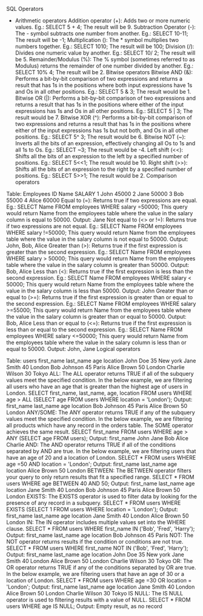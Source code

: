 SQL Operators

- Arithmetic operators
Addition operator (+): Adds two or more numeric values. Eg.: SELECT 5 + 4; The result will be 9.
Subtraction Operator (-): The - symbol subtracts one number from another. Eg.: SELECT 10-11; The result will be -1;
Multiplication (): The * symbol multiplies two numbers together. Eg.: SELECT 1010; The result will be 100;
Division (/): Divides one numeric value by another. Eg.: SELECT 10/ 2; The result will be 5.
Remainder/Modulus (%): The % symbol (sometimes referred to as Modulus) returns the remainder of one number divided by another. Eg.: SELECT 10% 4; The result will be 2.
Bitwise operators
Bitwise AND (&): Performs a bit-by-bit comparison of two expressions and returns a result that has 1s in the positions where both input expressions have 1s and Os in all other positions. Eg.: SELECT 5 & 3; The result would be 1.
Bitwise OR (|): Performs a bit-by-bit comparison of two expressions and returns a result that has 1s in the positions where either of the input expressions has 1s and Os in all other positions. Eg.: SELECT 5 | 3; The result would be 7.
Bitwise XOR (^): Performs a bit-by-bit comparison of two expressions and returns a result that has 1s in the positions where either of the input expressions has 1s but not both, and Os in all other positions. Eg.: SELECT 5^ 3; The result would be 6.
Bitwise NOT (~): Inverts all the bits of an expression, effectively changing all Os to 1s and all 1s to Os. Eg.: SELECT ~3; The result would be -4.
Left shift (<<): Shifts all the bits of an expression to the left by a specified number of positions. Eg.: SELECT 5<<1; The result would be 10.
Right shift (>>): Shifts all the bits of an expression to the right by a specified number of positions. Eg.: SELECT 5>>1; The result would be 2.
Comparison operators

Table: Employees
ID	Name	SALARY
1	John	45000
2	Jane	50000
3	Bob	55000
4	Alice	60000
Equal to (=): Returns true if two expressions are equal. Eg.: SELECT Name FROM employees WHERE salary =50000; This query would return Name from the employees table where the value in the salary column is equal to 50000. Output: Jane
Not equal to (<> or !=): Returns true if two expressions are not equal. Eg.: SELECT Name FROM employees WHERE salary !=50000; This query would return Name from the employees table where the value in the salary column is not equal to 50000. Output: John, Bob, Alice
Greater than (>): Returns true if the first expression is greater than the second expression. Eg.: SELECT Name FROM employees WHERE salary > 50000; This query would return Name from the employees table where the value in the salary column is greater than 50000. Output: Bob, Alice
Less than (<): Returns true if the first expression is less than the second expression. Eg.: SELECT Name FROM employees WHERE salary < 50000; This query would return Name from the employees table where the value in the salary column is less than 50000. Output: John
Greater than or equal to (>=): Returns true if the first expression is greater than or equal to the second expression. Eg.: SELECT Name FROM employees WHERE salary >=55000; This query would return Name from the employees table where the value in the salary column is greater than or equal to 50000. Output: Bob, Alice
Less than or equal to (<=): Returns true if the first expression is less than or equal to the second expression. Eg.: SELECT Name FROM employees WHERE salary <=50000; This query would return Name from the employees table where the value in the salary column is less than or equal to 50000. Output: John, Jane
Logical operators

Table: users
first_name	last_name	age	location
John	Doe	35	New york
Jane	Smith	40	London
Bob	Johnson	45	Paris
Alice	Brown	50	London
Charlie	Wilson	30	Tokyo
ALL: The ALL operator returns TRUE if all of the subquery values meet the specified condition. In the below example, we are filtering all users who have an age that is greater than the highest age of users in London. SELECT first_name, last_name, age, location FROM users WHERE age > ALL (SELECT age FROM users WHERE location = 'London'); Output:
first_name	last_name	age	location
Bob	Johnson	45	Paris
Alice	Brown	50	London
ANY/SOME: The ANY operator returns TRUE if any of the subquery values meet the specified condition. In the below example, we are filtering all products which have any record in the orders table. The SOME operator achieves the same result. SELECT first_name FROM users WHERE age > ANY (SELECT age FROM users); Output:
first_name
John
Jane
Bob
Alice
Charlie
AND: The AND operator returns TRUE if all of the conditions separated by AND are true. In the below example, we are filtering users that have an age of 20 and a location of London. SELECT * FROM users WHERE age =50 AND location = 'London'; Output:
first_name	last_name	age	location
Alice	Brown	50	London
BETWEEN: The BETWEEN operator filters your query to only return results that fit a specified range. SELECT * FROM users WHERE age BETWEEN 40 AND 50; Output:
first_name	last_name	age	location
Jane	Smith	40	London
Bob	Johnson	45	Paris
Alice	Brown	50	London
EXISTS: The EXISTS operator is used to filter data by looking for the presence of any record in a subquery. SELECT * FROM users WHERE EXISTS (SELECT 1 FROM users WHERE location = 'London'); Output:
first_name	last_name	age	location
Jane	Smith	40	London
Alice	Brown	50	London
IN: The IN operator includes multiple values set into the WHERE clause. SELECT * FROM users WHERE first_name IN ('Bob', 'Fred', 'Harry'); Output:
first_name	last_name	age	location
Bob	Johnson	45	Paris
NOT: The NOT operator returns results if the condition or conditions are not true. SELECT * FROM users WHERE first_name NOT IN ('Bob', 'Fred', 'Harry'); Output:
first_name	last_name	age	location
John	Doe	35	New york
Jane	Smith	40	London
Alice	Brown	50	London
Charlie	Wilson	30	Tokyo
OR: The OR operator returns TRUE if any of the conditions separated by OR are true. In the below example, we are filtering users that have an age of 30 or a location of London. SELECT * FROM users WHERE age =30 OR location = 'London'; Output:
first_name	last_name	age	location
Jane	Smith	40	London
Alice	Brown	50	London
Charlie	Wilson	30	Tokyo
IS NULL: The IS NULL operator is used to filtering results with a value of NULL. SELECT * FROM users WHERE age IS NULL; Output: Empty result, as no record
